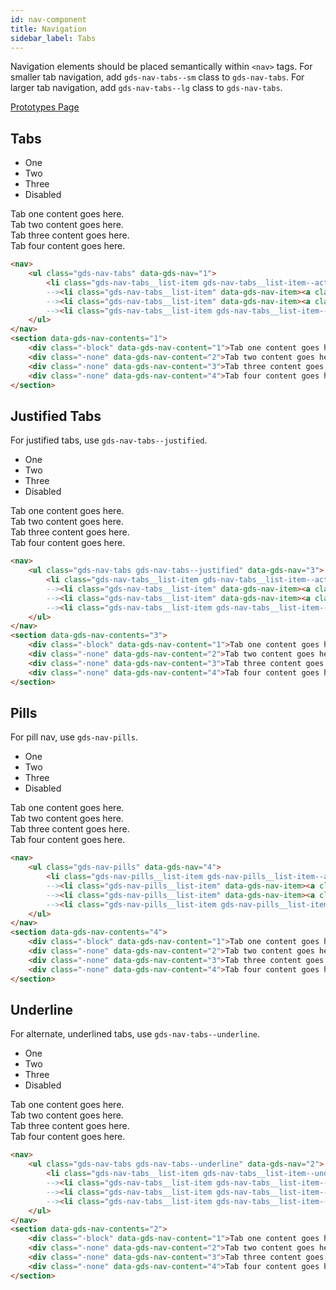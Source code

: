```yaml
---
id: nav-component
title: Navigation
sidebar_label: Tabs
---
```


Navigation elements should be placed semantically within `<nav>` tags. For smaller tab navigation, add `gds-nav-tabs--sm` class to `gds-nav-tabs`. For larger tab navigation, add `gds-nav-tabs--lg` class to `gds-nav-tabs`.

<p style="margin-bottom: 0.8em">
    <a href="https://ds.gumgum.com/stable/index.html#gds-nav" target="_blank">Prototypes Page</a>
</p>

## Tabs

<nav>
    <ul class="gds-nav-tabs -p-a-0" data-gds-nav="1">
        <li class="gds-nav-tabs__list-item gds-nav-tabs__list-item--active" data-gds-nav-item><a class="gds-nav-tabs__link" data-gds-nav-button="1" data-gds-nav-type="tab">One</a></li><!--
        --><li class="gds-nav-tabs__list-item" data-gds-nav-item><a class="gds-nav-tabs__link" data-gds-nav-button="2" data-gds-nav-type="tab">Two</a></li><!--
        --><li class="gds-nav-tabs__list-item" data-gds-nav-item><a class="gds-nav-tabs__link" data-gds-nav-button="3" data-gds-nav-type="tab">Three</a></li><!--
        --><li class="gds-nav-tabs__list-item gds-nav-tabs__list-item--disabled" data-gds-nav-item><a class="gds-nav-tabs__link" data-gds-nav-button="4" data-gds-nav-type="tab">Disabled</a></li>
    </ul>
</nav>
<section data-gds-nav-contents="1">
    <div class="-block" data-gds-nav-content="1">Tab one content goes here.</div>
    <div class="-none" data-gds-nav-content="2">Tab two content goes here.</div>
    <div class="-none" data-gds-nav-content="3">Tab three content goes here.</div>
    <div class="-none" data-gds-nav-content="4">Tab four content goes here.</div>
</section>

```html
<nav>
    <ul class="gds-nav-tabs" data-gds-nav="1">
        <li class="gds-nav-tabs__list-item gds-nav-tabs__list-item--active" data-gds-nav-item><a class="gds-nav-tabs__link" data-gds-nav-button="1" data-gds-nav-type="tab">One</a></li><!--
        --><li class="gds-nav-tabs__list-item" data-gds-nav-item><a class="gds-nav-tabs__link" data-gds-nav-button="2" data-gds-nav-type="tab">Two</a></li><!--
        --><li class="gds-nav-tabs__list-item" data-gds-nav-item><a class="gds-nav-tabs__link" data-gds-nav-button="3" data-gds-nav-type="tab">Three</a></li><!--
        --><li class="gds-nav-tabs__list-item gds-nav-tabs__list-item--disabled" data-gds-nav-item><a class="gds-nav-tabs__link" data-gds-nav-button="4" data-gds-nav-type="tab">Disabled</a></li>
    </ul>
</nav>
<section data-gds-nav-contents="1">
    <div class="-block" data-gds-nav-content="1">Tab one content goes here.</div>
    <div class="-none" data-gds-nav-content="2">Tab two content goes here.</div>
    <div class="-none" data-gds-nav-content="3">Tab three content goes here.</div>
    <div class="-none" data-gds-nav-content="4">Tab four content goes here.</div>
</section>
```

## Justified Tabs

For justified tabs, use `gds-nav-tabs--justified`.

<nav>
    <ul class="gds-nav-tabs gds-nav-tabs--justified -p-a-0" data-gds-nav="3">
        <li class="gds-nav-tabs__list-item gds-nav-tabs__list-item--active" data-gds-nav-item><a class="gds-nav-tabs__link" data-gds-nav-button data-gds-nav-button="1" data-gds-nav-type="tab">One</a></li><!--
        --><li class="gds-nav-tabs__list-item" data-gds-nav-item><a class="gds-nav-tabs__link" data-gds-nav-button="2" data-gds-nav-type="tab">Two</a></li><!--
        --><li class="gds-nav-tabs__list-item" data-gds-nav-item><a class="gds-nav-tabs__link" data-gds-nav-button="3" data-gds-nav-type="tab">Three</a></li><!--
        --><li class="gds-nav-tabs__list-item gds-nav-tabs__list-item--disabled" data-gds-nav-item><a class="gds-nav-tabs__link" data-gds-nav-button="4" data-gds-nav-type="tab">Disabled</a></li>
    </ul>
</nav>
<section data-gds-nav-contents="3">
    <div class="-block" data-gds-nav-content="1">Tab one content goes here.</div>
    <div class="-none" data-gds-nav-content="2">Tab two content goes here.</div>
    <div class="-none" data-gds-nav-content="3">Tab three content goes here.</div>
    <div class="-none" data-gds-nav-content="4">Tab four content goes here.</div>
</section>

```html
<nav>
    <ul class="gds-nav-tabs gds-nav-tabs--justified" data-gds-nav="3">
        <li class="gds-nav-tabs__list-item gds-nav-tabs__list-item--active" data-gds-nav-item><a class="gds-nav-tabs__link" data-gds-nav-button data-gds-nav-button="1" data-gds-nav-type="tab">One</a></li><!--
        --><li class="gds-nav-tabs__list-item" data-gds-nav-item><a class="gds-nav-tabs__link" data-gds-nav-button="2" data-gds-nav-type="tab">Two</a></li><!--
        --><li class="gds-nav-tabs__list-item" data-gds-nav-item><a class="gds-nav-tabs__link" data-gds-nav-button="3" data-gds-nav-type="tab">Three</a></li><!--
        --><li class="gds-nav-tabs__list-item gds-nav-tabs__list-item--disabled" data-gds-nav-item><a class="gds-nav-tabs__link" data-gds-nav-button="4" data-gds-nav-type="tab">Disabled</a></li>
    </ul>
</nav>
<section data-gds-nav-contents="3">
    <div class="-block" data-gds-nav-content="1">Tab one content goes here.</div>
    <div class="-none" data-gds-nav-content="2">Tab two content goes here.</div>
    <div class="-none" data-gds-nav-content="3">Tab three content goes here.</div>
    <div class="-none" data-gds-nav-content="4">Tab four content goes here.</div>
</section>
```

## Pills

For pill nav, use `gds-nav-pills`.

<nav>
    <ul class="gds-nav-pills -p-a-0" data-gds-nav="4">
        <li class="gds-nav-pills__list-item gds-nav-pills__list-item--active" data-gds-nav-item><a class="gds-nav-pills__link" data-gds-nav-button="1" data-gds-nav-type="pill">One</a></li><!--
        --><li class="gds-nav-pills__list-item" data-gds-nav-item><a class="gds-nav-pills__link" data-gds-nav-button="2" data-gds-nav-type="pill">Two</a></li><!--
        --><li class="gds-nav-pills__list-item" data-gds-nav-item><a class="gds-nav-pills__link" data-gds-nav-button="3" data-gds-nav-type="pill">Three</a></li><!--
        --><li class="gds-nav-pills__list-item gds-nav-pills__list-item--disabled" data-gds-nav-item><a class="gds-nav-pills__link" data-gds-nav-button="4" data-gds-nav-type="pill">Disabled</a></li>
    </ul>
</nav>
<section data-gds-nav-contents="4">
    <div class="-block" data-gds-nav-content="1">Tab one content goes here.</div>
    <div class="-none" data-gds-nav-content="2">Tab two content goes here.</div>
    <div class="-none" data-gds-nav-content="3">Tab three content goes here.</div>
    <div class="-none" data-gds-nav-content="4">Tab four content goes here.</div>
</section>

```html
<nav>
    <ul class="gds-nav-pills" data-gds-nav="4">
        <li class="gds-nav-pills__list-item gds-nav-pills__list-item--active" data-gds-nav-item><a class="gds-nav-pills__link" data-gds-nav-button="1" data-gds-nav-type="pill">One</a></li><!--
        --><li class="gds-nav-pills__list-item" data-gds-nav-item><a class="gds-nav-pills__link" data-gds-nav-button="2" data-gds-nav-type="pill">Two</a></li><!--
        --><li class="gds-nav-pills__list-item" data-gds-nav-item><a class="gds-nav-pills__link" data-gds-nav-button="3" data-gds-nav-type="pill">Three</a></li><!--
        --><li class="gds-nav-pills__list-item gds-nav-pills__list-item--disabled" data-gds-nav-item><a class="gds-nav-pills__link" data-gds-nav-button="4" data-gds-nav-type="pill">Disabled</a></li>
    </ul>
</nav>
<section data-gds-nav-contents="4">
    <div class="-block" data-gds-nav-content="1">Tab one content goes here.</div>
    <div class="-none" data-gds-nav-content="2">Tab two content goes here.</div>
    <div class="-none" data-gds-nav-content="3">Tab three content goes here.</div>
    <div class="-none" data-gds-nav-content="4">Tab four content goes here.</div>
</section>
```

## Underline

For alternate, underlined tabs, use `gds-nav-tabs--underline`.

<nav>
    <ul class="gds-nav-tabs gds-nav-tabs--underline -p-a-0" data-gds-nav="2">
        <li class="gds-nav-tabs__list-item gds-nav-tabs__list-item--underline gds-nav-tabs__list-item--active" data-gds-nav-item><a class="gds-nav-tabs__link gds-nav-tabs--underline__link" data-gds-nav-button="1" data-gds-nav-type="tab">One</a></li><!--
        --><li class="gds-nav-tabs__list-item gds-nav-tabs__list-item--underline" data-gds-nav-item><a class="gds-nav-tabs__link gds-nav-tabs__link--underline" data-gds-nav-button="2" data-gds-nav-type="tab">Two</a></li><!--
        --><li class="gds-nav-tabs__list-item gds-nav-tabs__list-item--underline" data-gds-nav-item><a class="gds-nav-tabs__link gds-nav-tabs__link--underline" data-gds-nav-button="3" data-gds-nav-type="tab">Three</a></li><!--
        --><li class="gds-nav-tabs__list-item gds-nav-tabs__list-item--underline gds-nav-tabs__list-item--disabled" data-gds-nav-item><a class="gds-nav-tabs__link gds-nav-tabs__link--underline" data-gds-nav-button="4" data-gds-nav-type="tab">Disabled</a></li>
    </ul>
</nav>
<section data-gds-nav-contents="2">
    <div class="-block" data-gds-nav-content="1">Tab one content goes here.</div>
    <div class="-none" data-gds-nav-content="2">Tab two content goes here.</div>
    <div class="-none" data-gds-nav-content="3">Tab three content goes here.</div>
    <div class="-none" data-gds-nav-content="4">Tab four content goes here.</div>
</section>

```html
<nav>
    <ul class="gds-nav-tabs gds-nav-tabs--underline" data-gds-nav="2">
        <li class="gds-nav-tabs__list-item gds-nav-tabs__list-item--underline gds-nav-tabs__list-item--active" data-gds-nav-item><a class="gds-nav-tabs__link gds-nav-tabs--underline__link" data-gds-nav-button="1" data-gds-nav-type="tab">One</a></li><!--
        --><li class="gds-nav-tabs__list-item gds-nav-tabs__list-item--underline" data-gds-nav-item><a class="gds-nav-tabs__link gds-nav-tabs__link--underline" data-gds-nav-button="2" data-gds-nav-type="tab">Two</a></li><!--
        --><li class="gds-nav-tabs__list-item gds-nav-tabs__list-item--underline" data-gds-nav-item><a class="gds-nav-tabs__link gds-nav-tabs__link--underline" data-gds-nav-button="3" data-gds-nav-type="tab">Three</a></li><!--
        --><li class="gds-nav-tabs__list-item gds-nav-tabs__list-item--underline gds-nav-tabs__list-item--disabled" data-gds-nav-item><a class="gds-nav-tabs__link gds-nav-tabs__link--underline" data-gds-nav-button="4" data-gds-nav-type="tab">Disabled</a></li>
    </ul>
</nav>
<section data-gds-nav-contents="2">
    <div class="-block" data-gds-nav-content="1">Tab one content goes here.</div>
    <div class="-none" data-gds-nav-content="2">Tab two content goes here.</div>
    <div class="-none" data-gds-nav-content="3">Tab three content goes here.</div>
    <div class="-none" data-gds-nav-content="4">Tab four content goes here.</div>
</section>
```
